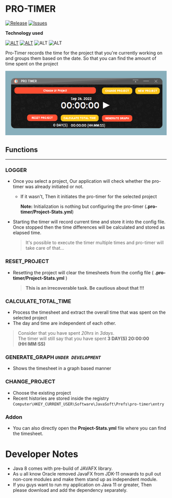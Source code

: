 # PRO-TIMER
[![Release][release-badge]][release]
[![Issues][git-issue-badge]][git-issue-url]

**Technology used**

[![ALT][java8-badge]][java-download-url]
[![ALT][groovy4-badge]][groovy-download-url]
![ALT][javafx8-badge]
![ALT][yaml-badge]

Pro-Timer records the time for the project that you're currently working on and groups them based on the date.
So that you can find the amount of time spent on the project

![ProTimer][pro-timer-img]

## Functions
___
###  LOGGER
  - Once you select a project, Our application will check whether the pro-timer was already initiated or not.
    - If it wasn't, Then it initiates the pro-timer for the selected project
    
      **Note:** Initialization is nothing but configuring the pro-timer (**.pro-timer/Project-Stats.yml**)
  - Starting the timer will record current time and store it into the config file.
    Once stopped then the time differences will be calculated and stored as elapsed time.
    > It's possible to execute the timer multiple times and pro-timer will take care of that...
  
### RESET_PROJECT

 - Resetting the project will clear the timesheets from the config file ( **.pro-timer/Project-Stats.yml** )
   > **This is an irrecoverable task. Be cautious about that !!!**

### CALCULATE_TOTAL_TIME
 - Process the timesheet and extract the overall time that was spent on the selected project
 - The day and time are independent of each other. 
 > Consider that you have spent _20hrs_ in _3days_.  
 > The timer will still say that you have spent 
 > **3 DAY(S) 20:00:00 (HH:MM:SS)**
 
### GENERATE_GRAPH ***`UNDER DEVELOPMENT`***
 - Shows the timesheet in a graph based manner

### CHANGE_PROJECT
 - Choose the existing project
 - Recent histories are stored inside the registry
   `Computer\HKEY_CURRENT_USER\Software\JavaSoft\Prefs\pro-timer\entry`

### Addon
 - You can also directly open the **Project-Stats.yml** file where you can find the timesheet.

# Developer Notes
- Java 8 comes with pre-build of JAVAFX library.
- As u all know Oracle removed JavaFX from JDK-11 onwards to pull out 
  non-core modules and make them stand up as independent module.
- If you guys want to run my application on Java 11 or greater, Then please 
  download and add the dependency separately.



[release-badge]: https://img.shields.io/github/v/release/suresh-jav/test
[release]: https://github.com/suresh-jav/test/releases/late
[git-issue-badge]: https://img.shields.io/github/issues/suresh-jav/test
[git-issue-url]: https://github.com/suresh-jav/test
[java8-badge]: https://img.shields.io/badge/Java-8.0-blue
[java-download-url]: https://adoptium.net/temurin/releases/?version=8
[groovy4-badge]: https://img.shields.io/badge/Groovy-4.0-blue
[groovy-download-url]:https://groovy.apache.org/download.html
[javafx8-badge]: https://img.shields.io/badge/JavaFX-8.0-blue
[yaml-badge]: https://img.shields.io/badge/YAML-%20-brightgreen
[pro-timer-img]: /src/res/image/Protimer-snap.png
